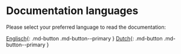 # Documentation languages

Please select your preferred language to read the documentation:

[Englisch](https://clubrescue.github.io/en/siteeditor){: .md-button .md-button--primary } [Dutch](https://clubrescue.github.io/nl/siteeditor){: .md-button .md-button--primary }